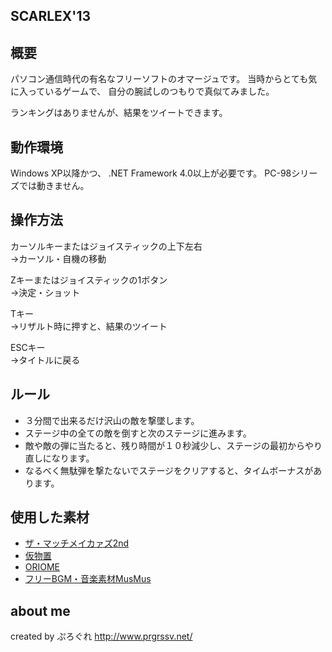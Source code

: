 ﻿SCARLEX'13
--------

## 概要

パソコン通信時代の有名なフリーソフトのオマージュです。
当時からとても気に入っているゲームで、
自分の腕試しのつもりで真似てみました。

ランキングはありませんが、結果をツイートできます。


## 動作環境

Windows XP以降かつ、
.NET Framework 4.0以上が必要です。
PC-98シリーズでは動きません。


## 操作方法

カーソルキーまたはジョイスティックの上下左右  
→カーソル・自機の移動

Zキーまたはジョイスティックの1ボタン  
→決定・ショット

Tキー  
→リザルト時に押すと、結果のツイート

ESCキー  
→タイトルに戻る

## ルール

- ３分間で出来るだけ沢山の敵を撃墜します。
- ステージ中の全ての敵を倒すと次のステージに進みます。
- 敵や敵の弾に当たると、残り時間が１０秒減少し、ステージの最初からやり直しになります。
- なるべく無駄弾を撃たないでステージをクリアすると、タイムボーナスがあります。


## 使用した素材

- [ザ・マッチメイカァズ2nd](http://osabisi.sakura.ne.jp/m2/)
- [仮物置](http://kawage.web.fc2.com/)
- [ORIOME](http://www35.tok2.com/home/oriome/index.html)
- [フリーBGM・音楽素材MusMus](http://musmus.main.jp/)


## about me

created by ぷろぐれ
http://www.prgrssv.net/
